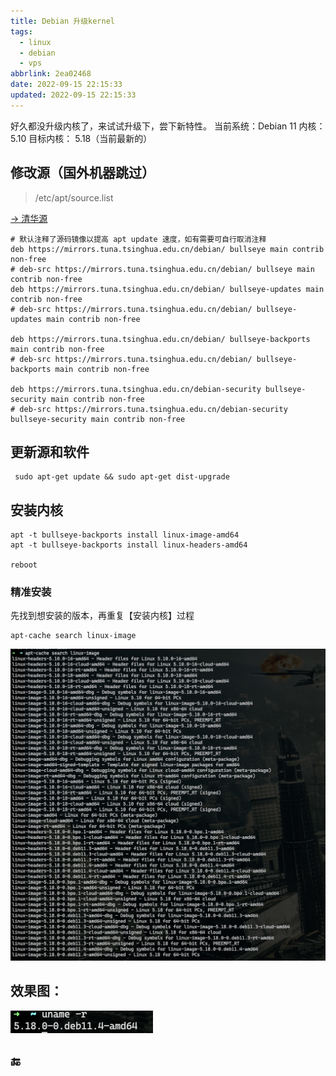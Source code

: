 ```yaml
---
title: Debian 升级kernel
tags:
  - linux
  - debian
  - vps
abbrlink: 2ea02468
date: 2022-09-15 22:15:33
updated: 2022-09-15 22:15:33
---
```



好久都没升级内核了，来试试升级下，尝下新特性。
当前系统：Debian 11 
内核： 5.10
目标内核： 5.18（当前最新的）
<!-- more -->

## 修改源（国外机器跳过）

> /etc/apt/source.list

[→ 清华源](https://mirrors.tuna.tsinghua.edu.cn/help/debian/)

```
# 默认注释了源码镜像以提高 apt update 速度，如有需要可自行取消注释
deb https://mirrors.tuna.tsinghua.edu.cn/debian/ bullseye main contrib non-free
# deb-src https://mirrors.tuna.tsinghua.edu.cn/debian/ bullseye main contrib non-free
deb https://mirrors.tuna.tsinghua.edu.cn/debian/ bullseye-updates main contrib non-free
# deb-src https://mirrors.tuna.tsinghua.edu.cn/debian/ bullseye-updates main contrib non-free
 
deb https://mirrors.tuna.tsinghua.edu.cn/debian/ bullseye-backports main contrib non-free
# deb-src https://mirrors.tuna.tsinghua.edu.cn/debian/ bullseye-backports main contrib non-free
 
deb https://mirrors.tuna.tsinghua.edu.cn/debian-security bullseye-security main contrib non-free
# deb-src https://mirrors.tuna.tsinghua.edu.cn/debian-security bullseye-security main contrib non-free

```

## 更新源和软件

```
 sudo apt-get update && sudo apt-get dist-upgrade
```


## 安装内核

```
apt -t bullseye-backports install linux-image-amd64
apt -t bullseye-backports install linux-headers-amd64

reboot
```

### 精准安装
先找到想安装的版本，再重复【安装内核】过程
```
apt-cache search linux-image 
```
![](https://raw.githubusercontent.com/crab21/Images/master/2022/clipboard_20220916_012249.png)


## 效果图：

![](https://raw.githubusercontent.com/crab21/Images/master/2022/clipboard_20220916_012132.png)


## 🔚